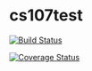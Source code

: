 # cs107test

[![Build Status](https://travis-ci.org/tngamsangrat1/cs107test.svg?branch=master)](https://travis-ci.org/dsondak/cs207testing.svg?branch=master)

[![Coverage Status](https://codecov.io/gh/tngamsangrat1/cs107test/branch/main/graph/badge.svg?token=XBN2ENVDSF)](https://codecov.io/gh/tngamsangrat1/cs107test)

